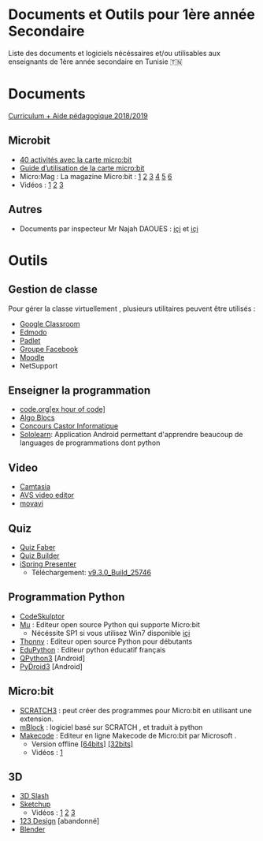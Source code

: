 #   Documents et Outils pour 1ère année Secondaire
Liste des documents et logiciels nécéssaires et/ou utilisables aux enseignants de 1ère année secondaire en Tunisie :tunisia:
# Documents
[Curriculum + Aide pédagogique 2018/2019](https://www.facebook.com/download/preview/2235769660033885)

## Microbit

* [40 activités avec la carte micro:bit](https://drive.google.com/file/d/10_Er5wKUr4Cycd42xOkdF58m_S0nSFZP/view "40 activités avec la carte micro:bit")
* [Guide d’utilisation de la carte micro:bit](https://drive.google.com/file/d/1-ohsH8PVfiNgJcWUadTEpgBkwgW-7pOt/view "Guide d’utilisation de la carte micro:bit")
* Micro:Mag : La magazine Micro:bit : [1](http://go.micromag.cc/issueone "1") [2](http://go.micromag.cc/issuetwopdf "2") [3](http://go.micromag.cc/issuethreepdf "3") [4](http://go.micromag.cc/issuefourpdf "4") [5](http://go.micromag.cc/issuefivepdf "5") [6](http://go.micromag.cc/issue6pdf "6")
* Vidéos : [1](https://youtu.be/qbyOZUM1hz8 "Microbit: Chocolate vending machine") [2](https://youtu.be/BHg70KMGS94 "2") [3](https://youtu.be/1_kyaPzVs_0 "Microbit: Worm")

## Autres 

* Documents par inspecteur Mr Najah DAOUES : [içi](https://najahdaoues.wordpress.com/telechargement/ "içi") et [içi ](https://drive.google.com/drive/folders/1uqsR2pUYeAagtAqa8003SgCXLxTgHJvA?fbcli "içi ")

# Outils

## Gestion de classe

Pour gérer la classe virtuellement , plusieurs utilitaires peuvent être utilisés :
* [Google Classroom ](https://classroom.google.com)
* [Edmodo](https://www.edmodo.com/)
* [Padlet](https://padlet.com/)	
* [Groupe Facebook](https://www.facebook.com/groups/)
* [Moodle](https://download.moodle.org/)
* NetSupport

## Enseigner la programmation

* [code.org[ex hour of code]](https://code.org/ "code.org")
* [Algo Blocs](https://www.algoblocs.fr/ "Algo Blocs")
* [Concours Castor Informatique](https://concours.castor-informatique.fr/ "Concours Castor Informatique")
* [Sololearn](https://play.google.com/store/apps/details?id=com.sololearn "Sololearn"): Application Android permettant d'apprendre beaucoup de languages de programmations dont python
## Video

- [Camtasia](https://www.techsmith.com/video-editor.html "Camtasia")
- [AVS video editor](https://www.avs4you.com/avs-video-editor.aspx "AVS video editor")
- [movavi](https://www.movavi.com/ "movavi")

## Quiz

* [Quiz Faber](https://quizfaber.com/index.php/fr/ "Quiz Faber")
* [Quiz Builder](http://www.quiz-builder.com/ "quiz builder")
* [iSpring Presenter](https://www.ispringsolutions.com/support/presenter "iSpring Presenter")
	* Téléchargement: [v9.3.0_Build_25746](https://drive.google.com/file/d/1AuoITNzURafS5JYogHs_ay59Kki3RXvv/view "v9.3.0_Build_25746")

## Programmation Python 

- [CodeSkulptor](https://py3.codeskulptor.org)
- [Mu](https://codewith.mu "Mu") : Editeur open source Python qui supporte Micro:bit
     - Nécéssite SP1 si vous utilisez Win7 disponible [içi](https://drive.google.com/file/d/1MJ-c8jxjzs4UWFliyTXwOUvpWDK3k8c2/view "içi")
- [Thonny](https://thonny.org/ "Thonny") : Editeur open source Python pour débutants
- [EduPython](https://edupython.tuxfamily.org/ "EduPython") : Editeur python éducatif français
- [QPython3](https://play.google.com/store/apps/details?id=org.qpython.qpy3 "QPython") [Android]
- [PyDroid3](https://play.google.com/store/apps/details?id=ru.iiec.pydroid3 "PyDroid3") [Android]

## Micro:bit

* [SCRATCH3](https://scratch.mit.edu/ "SCRATCH 3") : peut créer des programmes pour Micro:bit en utilisant une extension.
* [mBlock](www.mblock.cc "mBlock") : logiciel basé sur SCRATCH , et traduit à python
* [Makecode](https://makecode.microbit.org "Makecode") : Editeur en ligne Makecode de Micro:bit par Microsoft .
   * Version offline [ [64bits]](https://makecode.microbit.org/offline-app "içi") [[32bits]](https://drive.google.com/file/d/1j-OVqfq6zMnIlr_v8UyvJv4Y7ewoqrL7/view "[32bits]")
   * Vidéos : [1](https://youtu.be/HKaHJITnK3w "Makecode: Camera and Print Code")

## 3D

* [3D Slash](https://www.3dslash.net/ "3D Slash")
* [Sketchup](https://www.sketchup.com/ "Sketchup")
	* Vidéos : [1](https://youtu.be/qaSiR07LP8E "Intérieur maison 3D") [2](https://youtu.be/bQ9P-e_uynA "Domino 3D") [3](https://youtu.be/8CzaIlmq7zQ "Dessiner un pion d'echecs")
* [123 Design](https://www.autodesk.com/solutions/123d-apps "123 Design") [abandonné]
* [Blender](https://www.blender.org/ "Blender") 
